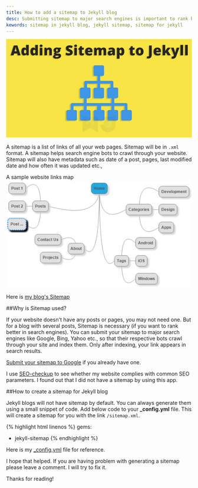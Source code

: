 ```yaml
---
title: How to add a sitemap to Jekyll blog
desc: Submitting sitemap to major search engines is important to rank better on SEO. Jekyll blogs will not have sitemap by default but we can create one using this method.
kewords: sitemap in jekyll blog, jekyll sitemap, sitemap for jekyll
---
```


![How to add sitemap to Jekyll blog](/images/add-sitemap-to-Jekyll-github-pages.jpg)


A sitemap is a list of links of all your web pages. Sitemap will be in ```.xml``` format. A sitemap helps search engine bots to crawl through your website. Sitemap will also have metadata such as date of a post, pages, last modified date and how often it was updated etc.,

A sample website links map
![Sitemap of a website](/images/how-to-add-sitemap-to-jekyll.jpg)

Here is [my blog's Sitemap](http://blog.webjeda.com/sitemap.xml)

##Why is Sitemap used?

If your website doesn't have any posts or pages, you may not need one. But for a blog with several posts, Sitemap is necessary (if you want to rank better in search engines). You can submit your sitemap to major search engines like Google, Bing, Yahoo etc., so that their respective bots crawl through your site and index them. Only after indexing, your link appears in search results.

[Submit your sitemap to Google](https://www.google.com/webmasters/tools/home?hl=en) if you already have one.

I use [SEO-checkup](https://toolbox.seositecheckup.com/apps/seo-checkup) to see whether my website complies with common SEO parameters. I found out that I did not have a sitemap by using this app.

##How to create a sitemap for Jekyll blog

Jekyll blogs will not have sitemap by default. You can always generate them using a small snippet of code. Add below code to your **_config.yml** file. This will create a sitemap for you with the link ```/sitemap.xml```.

{% highlight html linenos %}
gems:
  - jekyll-sitemap
{% endhighlight %}


Here is my [_config.yml](https://raw.githubusercontent.com/sharu725/emerald/gh-pages/_config.yml) file for reference. 

I hope that helped. If you are having problem with generating a sitemap please leave a comment. I will try to fix it. 

Thanks for reading!